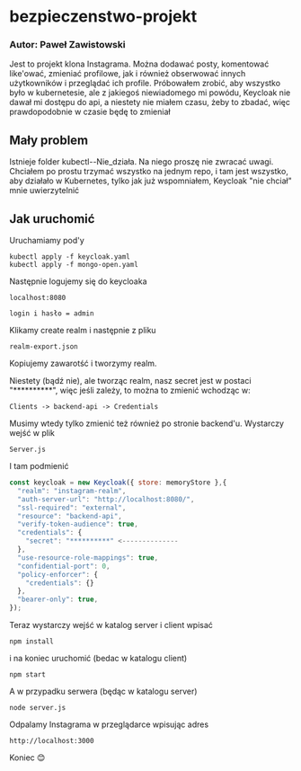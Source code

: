 # bezpieczenstwo-projekt
### Autor: Paweł Zawistowski
Jest to projekt klona Instagrama. Można dodawać posty, komentować like'ować, zmieniać profilowe, jak i również obserwować innych użytkowników i przeglądać ich profile. Próbowałem zrobić, aby wszystko było w kubernetesie, ale z jakiegoś niewiadomego mi powódu, Keycloak nie dawał mi dostępu do api, a niestety nie miałem czasu, żeby to zbadać, więc prawdopodobnie w czasie będę to zmieniał
## Mały problem
Istnieje folder kubectl--Nie_działa. Na niego proszę nie zwracać uwagi. Chciałem po prostu trzymać wszystko na jednym repo, i tam jest wszystko, aby działało w Kubernetes, tylko jak już wspomniałem, Keycloak "nie chciał" mnie uwierzytelnić

## Jak uruchomić
Uruchamiamy pod'y
```
kubectl apply -f keycloak.yaml
kubectl apply -f mongo-open.yaml
```

Następnie logujemy się do keycloaka

```
localhost:8080

login i hasło = admin
```

Klikamy create realm i następnie z pliku
```
realm-export.json
```
Kopiujemy zawarotść i tworzymy realm.

Niestety (bądź nie), ale tworząc realm, nasz secret jest w postaci "**********", więc jeśli zależy, to można to zmienić wchodząc w:
```
Clients -> backend-api -> Credentials
```
Musimy wtedy tylko zmienić też również po stronie backend'u. Wystarczy wejść w plik

```
Server.js
```

I tam podmienić

```js
const keycloak = new Keycloak({ store: memoryStore },{
  "realm": "instagram-realm",
  "auth-server-url": "http://localhost:8080/",
  "ssl-required": "external",
  "resource": "backend-api",
  "verify-token-audience": true,
  "credentials": {
    "secret": "**********" <--------------
  },
  "use-resource-role-mappings": true,
  "confidential-port": 0,
  "policy-enforcer": {
    "credentials": {}
  },
  "bearer-only": true,
});
```

Teraz wystarczy wejść w katalog server i client wpisać

```
npm install
```

i na koniec uruchomić (bedac w katalogu client)
```
npm start
```

A w przypadku serwera (będąc w katalogu server)

```
node server.js
```

Odpalamy Instagrama w przeglądarce wpisując adres
```
http://localhost:3000
```
Koniec 😊
